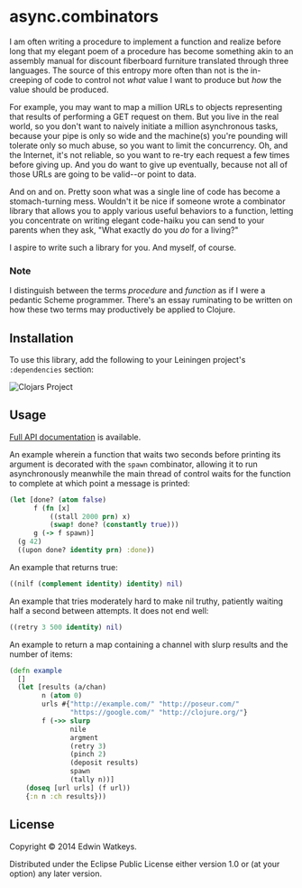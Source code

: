 # async.combinators

I am often writing a procedure to implement a function and realize
before long that my elegant poem of a procedure has become something
akin to an assembly manual for discount fiberboard furniture
translated through three languages. The source of this entropy more
often than not is the in-creeping of code to control not _what_ value
I want to produce but _how_ the value should be produced.

For example, you may want to map a million URLs to objects
representing that results of performing a GET request on them. But you
live in the real world, so you don't want to naively initiate a
million asynchronous tasks, because your pipe is only so wide and the
machine(s) you're pounding will tolerate only so much abuse, so you
want to limit the concurrency. Oh, and the Internet, it's not
reliable, so you want to re-try each request a few times before giving
up. And you do want to give up eventually, because not all of those
URLs are going to be valid--or point to data.

And on and on. Pretty soon what was a single line of code has become a
stomach-turning mess. Wouldn't it be nice if someone wrote a
combinator library that allows you to apply various useful behaviors
to a function, letting you concentrate on writing elegant code-haiku
you can send to your parents when they ask, "What exactly do you _do_
for a living?"

I aspire to write such a library for you. And myself, of course.

### Note

I distinguish between the terms _procedure_ and _function_ as if I
were a pedantic Scheme programmer. There's an essay ruminating to be
written on how these two terms may productively be applied to Clojure.

## Installation

To use this library, add the following to your Leiningen project's
`:dependencies` section:

![Clojars Project](http://clojars.org/edw/async.combinators/latest-version.svg)

## Usage

[Full API documentation](http://edw.github.io/async.combinators) is available.

An example wherein a function that waits two seconds before printing
its argument is decorated with the `spawn` combinator, allowing it to
run asynchronously meanwhile the main thread of control waits for the
function to complete at which point a message is printed:

```clojure
(let [done? (atom false)
      f (fn [x]
          ((stall 2000 prn) x)
          (swap! done? (constantly true)))
      g (-> f spawn)]
  (g 42)
  ((upon done? identity prn) :done))
```

An example that returns true:

```clojure
((nilf (complement identity) identity) nil)
```

An example that tries moderately hard to make nil truthy, patiently waiting half a second between attempts. It does not end well:

```clojure
((retry 3 500 identity) nil)
```

An example to return a map containing a channel with slurp results and
the number of items:

```clojure
(defn example
  []
  (let [results (a/chan)
        n (atom 0)
        urls #{"http://example.com/" "http://poseur.com/"
               "https://google.com/" "http://clojure.org/"}
        f (->> slurp
               nile
               argment
               (retry 3)
               (pinch 2)
               (deposit results)
               spawn
               (tally n))]
    (doseq [url urls] (f url))
    {:n n :ch results}))
```

## License

Copyright © 2014 Edwin Watkeys.

Distributed under the Eclipse Public License either version 1.0 or (at
your option) any later version.
